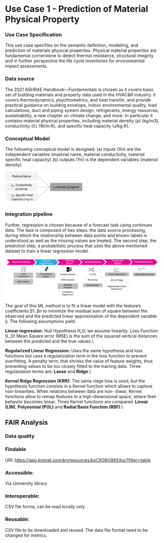 #  Use Case 1 - Prediction of Material Physical Property 
### Use Case Specification
This use case specifies on the semantic definition, modelling, and prediction of materials physical properties. Physical material properties are fundamental cornerstone to detect thermal resistance, structural integrity and in further perspective the life cycle inventories for environmental impact assessments. 

### Data source
The 2021 ASHRAE Handbook—Fundamentals is chosen as it covers basic set of building materials and property data used in the HVAC&R industry. It covers thermodynamics, psychrometrics, and heat transfer, and provide practical guidance on building envelope, indoor environmental quality, load calculations, duct and piping system design, refrigerants, energy resources, sustainability, a new chapter on climate change, and more. In particular it contains material physical properties, including material density (ρ) (kg/m3), conductivity (λ) (W/m⋅K), and specific heat capacity (⁠J/kg⋅K).

### Conceptual Model
The following conceptual model is designed:
(a) inputs (Xn) are the independent variables (material name, material conductivity, material specific heat capacity)
(b) outputs (Yn) is the dependent variables (material density)

<img src="ConceptModel_PhysicalProperty.png" alt="alt text" width="50%">

###  Integration pipeline
Further, regression is chosen because of a forecast task using continues data. The task is composed of two steps: the data source processing, during which the relationship between data points and known labels is understood as well as the missing values are treated. The second step, the prediction step, a probabilistic process that uses the above mentioned dataset to train a linear regression model.

![alt text](<Integration Pipeline-1.png>)

The goal of this ML method is to fit a linear model with the feature’s coefficients β1..βn to minimize the residual sum of square between the observed and the predicted linear approximation of the dependent variable ŷ. The following assumptions yield.

**Linear regression:** Null Hypothesis H_0: we assume linearity. Loss Function (L_0) Mean Square error (MSE) is the sum of the squared vertical distances between the predicted and the true values.\

**Regularized Linear Regression:** Uses the same hypothesis and loss functions but uses a regularization term in the loss function to prevent overfitting. A penalty term, that shrinks the value of feature weights, thus preventing values to be too closely fitted to the training data. Three regulasiation terms are: **Lasso** and **Ridge**.\

**Kernel Ridge Regression (KRR):** The same ridge loss is used, but the hypothesis function consists in a Kernel function which allows to capture non-linearities. When relations between data are non- linear, Kernel functions allow to remap features to a high-dimensional space, where their behavior becomes linear. Three Kernel functions are compared: **Linear (LIN)**, **Polynomial (POL)** and **Radial Basis Function (RBF)**.\



## FAIR Analysis
### Data quality
### Findable
URI: https://app.knovel.com/kn/resources/kpCK08G9X5/toc?filter=table
### Accessible:
Via University library
### Interoperable:
CSV file forma, can be read locally only
### Reusable:
CSV file to be downloaded and reused. The data file format need to be changed for metrics.
